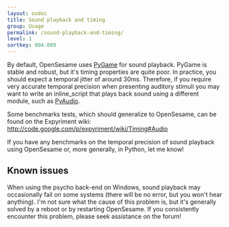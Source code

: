 ```yaml
---
layout: osdoc
title: Sound playback and timing
group: Usage
permalink: /sound-playback-and-timing/
level: 1
sortkey: 004.009
---
```


By default, OpenSesame uses [PyGame][] for sound playback. PyGame is stable and robust, but it's timing properties are quite poor. In practice, you should expect a temporal jitter of around 30ms. Therefore, if you require very accurate temporal precision when presenting auditory stimuli you may want to write an inline_script that plays back sound using a different module, such as [PyAudio][].

Some benchmarks tests, which should generalize to OpenSesame, can be found on the Expyriment wiki: <http://code.google.com/p/expyriment/wiki/Timing#Audio>

If you have any benchmarks on the temporal precision of sound playback using OpenSesame or, more generally, in Python, let me know!

Known issues
------------

When using the psycho back-end on Windows, sound playback may occasionally fail on some systems (there will be no error, but you won't hear anything). I'm not sure what the cause of this problem is, but it's generally solved by a reboot or by restarting OpenSesame. If you consistently encounter this problem, please seek assistance on the forum!

[pygame]: http://www.pygame.org/
[pyaudio]: http://people.csail.mit.edu/hubert/pyaudio/